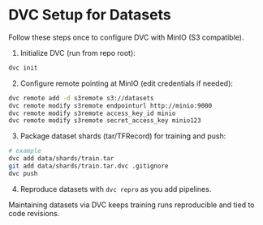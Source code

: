 # DVC Setup for Datasets

Follow these steps once to configure DVC with MinIO (S3 compatible).

1. Initialize DVC (run from repo root):

```bash
dvc init
```

2. Configure remote pointing at MinIO (edit credentials if needed):

```bash
dvc remote add -d s3remote s3://datasets
dvc remote modify s3remote endpointurl http://minio:9000
dvc remote modify s3remote access_key_id minio
dvc remote modify s3remote secret_access_key minio123
```

3. Package dataset shards (tar/TFRecord) for training and push:

```bash
# example
dvc add data/shards/train.tar
git add data/shards/train.tar.dvc .gitignore
dvc push
```

4. Reproduce datasets with `dvc repro` as you add pipelines.

Maintaining datasets via DVC keeps training runs reproducible and tied to code revisions.

